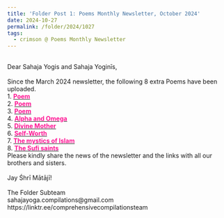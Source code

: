 ```yaml
---
title: 'Folder Post 1: Poems Monthly Newsletter, October 2024'
date: 2024-10-27
permalink: /folder/2024/1027
tags:
  - crimson @ Poems Monthly Newsletter
---
```


<p>
<br>
Dear Sahaja Yogis and Sahaja Yoginīs,<br>
<br>
Since the March 2024 newsletter, the following 8 extra Poems have been uploaded.<br>
1. <a href="https://seven-teams.github.io/folder/2004-0201-LFJ-2004-0227-SYAN-A"> <font color="DeepPink"><b>Poem</b></font></a><br>
2. <a href="https://seven-teams.github.io/folder/2004-0201-LFJ-2004-0227-SYAN-B"> <font color="DeepPink"><b>Poem</b></font></a><br>
3. <a href="https://seven-teams.github.io/folder/2004-0201-LFJ-2004-0227-SYAN-C"> <font color="DeepPink"><b>Poem</b></font></a><br>
4. <a href="https://seven-teams.github.io/folder/1983-0301-Alpha-and-Omega"> <font color="DeepPink"><b>Alpha and Omega</b></font></a><br>
5. <a href="https://seven-teams.github.io/folder/1983-0800-PM-Page-4-Divine-Mother"> <font color="DeepPink"><b>Divine Mother</b></font></a><br>
6. <a href="https://seven-teams.github.io/folder/2002-0906-GM-Self-Worth"> <font color="DeepPink"><b>Self-Worth</b></font></a><br>
7. <a href="https://seven-teams.github.io/folder/2003-0501-DJ-0523-0530-SYAN-A"> <font color="DeepPink"><b>The mystics of Islam</b></font></a><br>
8. <a href="https://seven-teams.github.io/folder/2003-0501-DJ-0523-0530-SYAN-B"> <font color="DeepPink"><b>The Sufi saints</b></font></a><br>
Please kindly share the news of the newsletter and the links with all our brothers and sisters.<br>
<br>
Jay Śhrī Mātājī!<br>
<br>
The Folder Subteam<br>
sahajayoga.compilations@gmail.com<br>
https://linktr.ee/comprehensivecompilationsteam<br>
</p>